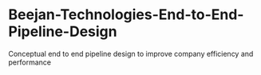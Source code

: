 # Beejan-Technologies-End-to-End-Pipeline-Design
Conceptual end to end pipeline design to improve company efficiency and performance
